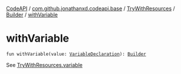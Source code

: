 [CodeAPI](../../../index.md) / [com.github.jonathanxd.codeapi.base](../../index.md) / [TryWithResources](../index.md) / [Builder](index.md) / [withVariable](.)

# withVariable

`fun withVariable(value: `[`VariableDeclaration`](../../-variable-declaration/index.md)`): `[`Builder`](index.md)

See [TryWithResources.variable](../variable.md)

